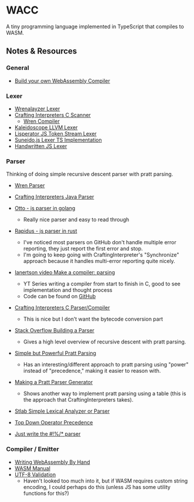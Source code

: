 # WACC

A tiny programming language implemented in TypeScript that compiles to WASM.

## Notes & Resources

### General

- [Build your own WebAssembly Compiler](https://blog.scottlogic.com/2019/05/17/webassembly-compiler.html)

### Lexer

- [Wrenalayzer Lexer](https://github.com/munificent/wrenalyzer/blob/master/lexer.wren)
- [Crafting Interpreters C Scanner](https://craftinginterpreters.com/scanning-on-demand.html)
  - [Wren Compiler](https://github.com/wren-lang/wren/blob/main/src/vm/wren_compiler.c)
- [Kaleidoscope LLVM Lexer](https://llvm.org/docs/tutorial/MyFirstLanguageFrontend/LangImpl01.html)
- [Lisperator JS Token Stream Lexer](http://lisperator.net/pltut/parser/token-stream)
- [Suneido.js Lexer TS Implementation](https://github.com/apmckinlay/suneido.js/blob/master/runtime/lexer.ts)
- [Handwritten JS Lexer](https://eli.thegreenplace.net/2013/07/16/hand-written-lexer-in-javascript-compared-to-the-regex-based-ones)

### Parser

Thinking of doing simple recursive descent parser with pratt parsing.

- [Wren Parser](https://github.com/munificent/wrenalyzer/blob/master/parser.wren)
- [Crafting Interpreters Java Parser](https://craftinginterpreters.com/parsing-expressions.html)
- [Otto - js parser in golang](https://github.com/robertkrimen/otto/tree/master/parser)
  - Really nice parser and easy to read through
- [Rapidus - js parser in rust](https://github.com/maekawatoshiki/rapidus)
  - I've noticed most parsers on GitHub don't handle multiple error reporting, they just report the first error and stop.
  - I'm going to keep going with CraftingInterpreter's "Synchronize" approach because it handles multi-error reporting quite nicely.
- [Ianertson video Make a compiler: parsing](https://www.youtube.com/watch?v=I5PWv5OBZms)
  - YT Series writing a compiler from start to finish in C, good to see implementation and thought process
  - Code can be found on [GitHub](https://github.com/sebbekarlsson/hello)
- [Crafting Interpreters C Parser/Compiler](https://craftinginterpreters.com/compiling-expressions.html)
  - This is nice but I don't want the bytecode conversion part
- [Stack Overflow Building a Parser](https://stackoverflow.com/questions/9452584/building-a-parser-part-i)

  - Gives a high level overview of recursive descent with pratt parsing.

- [Simple but Powerful Pratt Parsing](https://matklad.github.io/2020/04/13/simple-but-powerful-pratt-parsing.html)

  - Has an interesting/different approach to pratt parsing using "power" instead of "precedence," making it easier to reason with.

- [Making a Pratt Parser Generator](https://www.robertjacobson.dev/designing-a-pratt-parser-generator)
  - Shows another way to implement pratt parsing using a table (this is the approach that CraftingInterpreters takes).
- [Stlab Simple Lexical Analyzer or Parser](http://stlab.cc/legacy/how-to-write-a-simple-lexical-analyzer-or-parser.html)
- [Top Down Operator Precedence](http://crockford.com/javascript/tdop/tdop.html)
- [Just write the #!%/\* parser](https://tiarkrompf.github.io/notes/?/just-write-the-parser/)

### Compiler / Emitter

- [Writing WebAssembly By Hand](https://blog.scottlogic.com/2018/04/26/webassembly-by-hand.html)
- [WASM Manual](https://github.com/sunfishcode/wasm-reference-manual/blob/master/WebAssembly.md)
- [UTF-8 Validation](https://lemire.me/blog/2020/10/20/ridiculously-fast-unicode-utf-8-validation/)
  - Haven't looked too much into it, but if WASM requires custom string encoding, I could perhaps do this (unless JS has some utility functions for this?)
